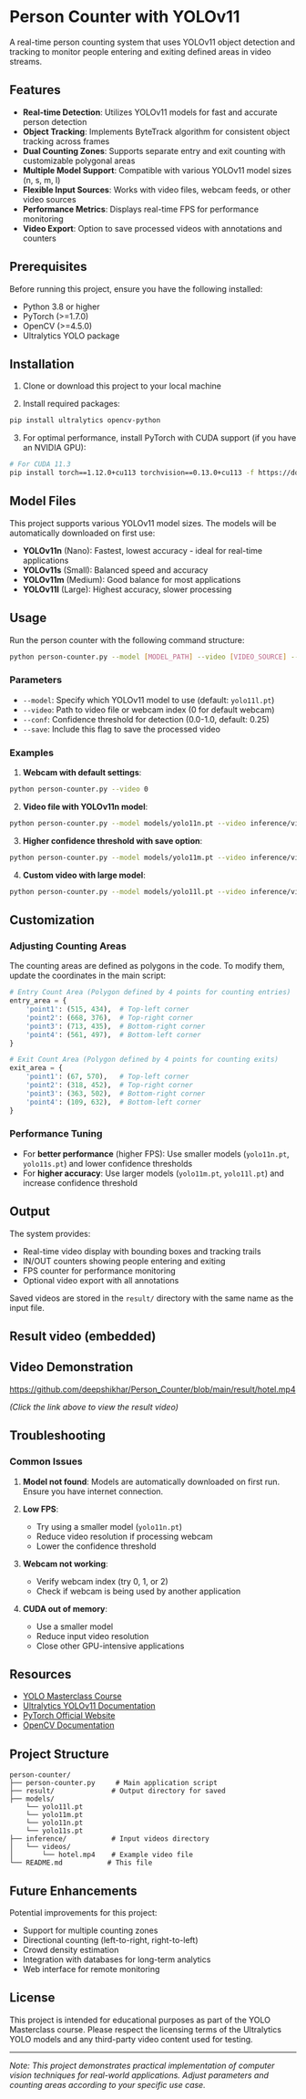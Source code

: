 # Person Counter with YOLOv11

A real-time person counting system that uses YOLOv11 object detection and tracking to monitor people entering and exiting defined areas in video streams.

## Features

- **Real-time Detection**: Utilizes YOLOv11 models for fast and accurate person detection
- **Object Tracking**: Implements ByteTrack algorithm for consistent object tracking across frames
- **Dual Counting Zones**: Supports separate entry and exit counting with customizable polygonal areas
- **Multiple Model Support**: Compatible with various YOLOv11 model sizes (n, s, m, l)
- **Flexible Input Sources**: Works with video files, webcam feeds, or other video sources
- **Performance Metrics**: Displays real-time FPS for performance monitoring
- **Video Export**: Option to save processed videos with annotations and counters

## Prerequisites

Before running this project, ensure you have the following installed:

- Python 3.8 or higher
- PyTorch (>=1.7.0)
- OpenCV (>=4.5.0)
- Ultralytics YOLO package

## Installation

1. Clone or download this project to your local machine

2. Install required packages:

```bash
pip install ultralytics opencv-python
```

3. For optimal performance, install PyTorch with CUDA support (if you have an NVIDIA GPU):

```bash
# For CUDA 11.3
pip install torch==1.12.0+cu113 torchvision==0.13.0+cu113 -f https://download.pytorch.org/whl/torch_stable.html
```

## Model Files

This project supports various YOLOv11 model sizes. The models will be automatically downloaded on first use:

- **YOLOv11n** (Nano): Fastest, lowest accuracy - ideal for real-time applications
- **YOLOv11s** (Small): Balanced speed and accuracy
- **YOLOv11m** (Medium): Good balance for most applications
- **YOLOv11l** (Large): Highest accuracy, slower processing

## Usage

Run the person counter with the following command structure:

```bash
python person-counter.py --model [MODEL_PATH] --video [VIDEO_SOURCE] --conf [CONFIDENCE] --save
```

### Parameters

- `--model`: Specify which YOLOv11 model to use (default: `yolo11l.pt`)
- `--video`: Path to video file or webcam index (0 for default webcam)
- `--conf`: Confidence threshold for detection (0.0-1.0, default: 0.25)
- `--save`: Include this flag to save the processed video

### Examples

1. **Webcam with default settings**:
```bash
python person-counter.py --video 0
```

2. **Video file with YOLOv11n model**:
```bash
python person-counter.py --model models/yolo11n.pt --video inference/videos/hotel.mp4
```

3. **Higher confidence threshold with save option**:
```bash
python person-counter.py --model models/yolo11m.pt --video inference/videos/shopping_mall.mp4 --conf 0.5 --save
```

4. **Custom video with large model**:
```bash
python person-counter.py --model models/yolo11l.pt --video inference/videos/office.mp4 --conf 0.3
```

## Customization

### Adjusting Counting Areas

The counting areas are defined as polygons in the code. To modify them, update the coordinates in the main script:

```python
# Entry Count Area (Polygon defined by 4 points for counting entries)
entry_area = {
    'point1': (515, 434),  # Top-left corner
    'point2': (668, 376),  # Top-right corner
    'point3': (713, 435),  # Bottom-right corner
    'point4': (561, 497),  # Bottom-left corner
}

# Exit Count Area (Polygon defined by 4 points for counting exits)
exit_area = {
    'point1': (67, 570),   # Top-left corner
    'point2': (318, 452),  # Top-right corner
    'point3': (363, 502),  # Bottom-right corner
    'point4': (109, 632),  # Bottom-left corner
}
```

### Performance Tuning

- For **better performance** (higher FPS): Use smaller models (`yolo11n.pt`, `yolo11s.pt`) and lower confidence thresholds
- For **higher accuracy**: Use larger models (`yolo11m.pt`, `yolo11l.pt`) and increase confidence threshold

## Output

The system provides:
- Real-time video display with bounding boxes and tracking trails
- IN/OUT counters showing people entering and exiting
- FPS counter for performance monitoring
- Optional video export with all annotations

Saved videos are stored in the `result/` directory with the same name as the input file.

## Result video (embedded)

## Video Demonstration

https://github.com/deepshikhar/Person_Counter/blob/main/result/hotel.mp4

*(Click the link above to view the result video)*


## Troubleshooting

### Common Issues

1. **Model not found**: Models are automatically downloaded on first run. Ensure you have internet connection.

2. **Low FPS**: 
   - Try using a smaller model (`yolo11n.pt`)
   - Reduce video resolution if processing webcam
   - Lower the confidence threshold

3. **Webcam not working**:
   - Verify webcam index (try 0, 1, or 2)
   - Check if webcam is being used by another application

4. **CUDA out of memory**:
   - Use a smaller model
   - Reduce input video resolution
   - Close other GPU-intensive applications

## Resources

- [YOLO Masterclass Course](https://www.udemy.com/course/yolo-masterclass-deep-learning-computer-vision-course/)
- [Ultralytics YOLOv11 Documentation](https://docs.ultralytics.com/)
- [PyTorch Official Website](https://pytorch.org/)
- [OpenCV Documentation](https://docs.opencv.org/)

## Project Structure

```
person-counter/
├── person-counter.py     # Main application script
├── result/              # Output directory for saved 
├── models/
    └── yolo11l.pt
    └── yolo11m.pt
    └── yolo11n.pt
    └── yolo11s.pt
├── inference/           # Input videos directory
│   └── videos/
│       └── hotel.mp4    # Example video file
└── README.md           # This file
```

## Future Enhancements

Potential improvements for this project:
- Support for multiple counting zones
- Directional counting (left-to-right, right-to-left)
- Crowd density estimation
- Integration with databases for long-term analytics
- Web interface for remote monitoring

## License

This project is intended for educational purposes as part of the YOLO Masterclass course. Please respect the licensing terms of the Ultralytics YOLO models and any third-party video content used for testing.

---

*Note: This project demonstrates practical implementation of computer vision techniques for real-world applications. Adjust parameters and counting areas according to your specific use case.*
